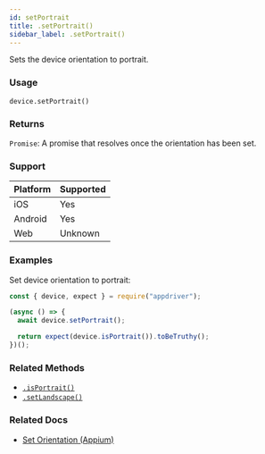 ```yaml
---
id: setPortrait
title: .setPortrait()
sidebar_label: .setPortrait()
---
```


Sets the device orientation to portrait.

### Usage

```text
device.setPortrait()
```

### Returns

`Promise`: A promise that resolves once the orientation has been set.

### Support

| Platform | Supported |
| -------- | --------- |
| iOS      | Yes       |
| Android  | Yes       |
| Web      | Unknown   |

### Examples

Set device orientation to portrait:

```javascript
const { device, expect } = require("appdriver");

(async () => {
  await device.setPortrait();

  return expect(device.isPortrait()).toBeTruthy();
})();
```

### Related Methods

- [`.isPortrait()`](./isPortrait.md)
- [`.setLandscape()`](./setLandscape.md)

### Related Docs

- [Set Orientation (Appium)](http://appium.io/docs/en/commands/session/orientation/set-orientation/)